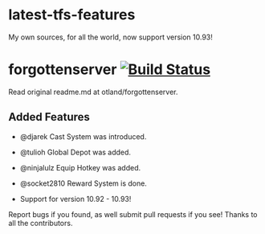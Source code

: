 # latest-tfs-features
My own sources, for all the world, now support version 10.93!

forgottenserver [![Build Status](https://travis-ci.org/otland/forgottenserver.svg?branch=master)](https://travis-ci.org/otland/forgottenserver)
===============

Read original readme.md at otland/forgottenserver.


Added Features
----
- @djarek Cast System was introduced.
- @tulioh Global Depot was added.
- @ninjalulz Equip Hotkey was added.
- @socket2810 Reward System is done.

- Support for version 10.92 - 10.93!

Report bugs if you found, as well submit pull requests if you see!
Thanks to all the contributors.

